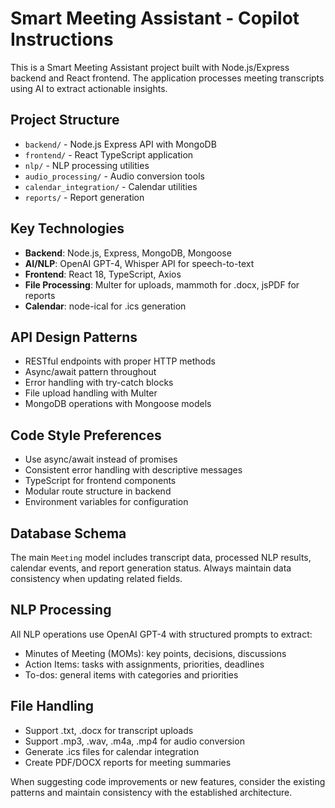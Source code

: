 <!-- Use this file to provide workspace-specific custom instructions to Copilot. For more details, visit https://code.visualstudio.com/docs/copilot/copilot-customization#_use-a-githubcopilotinstructionsmd-file -->

# Smart Meeting Assistant - Copilot Instructions

This is a Smart Meeting Assistant project built with Node.js/Express backend and React frontend. The application processes meeting transcripts using AI to extract actionable insights.

## Project Structure
- `backend/` - Node.js Express API with MongoDB
- `frontend/` - React TypeScript application  
- `nlp/` - NLP processing utilities
- `audio_processing/` - Audio conversion tools
- `calendar_integration/` - Calendar utilities
- `reports/` - Report generation

## Key Technologies
- **Backend**: Node.js, Express, MongoDB, Mongoose
- **AI/NLP**: OpenAI GPT-4, Whisper API for speech-to-text
- **Frontend**: React 18, TypeScript, Axios
- **File Processing**: Multer for uploads, mammoth for .docx, jsPDF for reports
- **Calendar**: node-ical for .ics generation

## API Design Patterns
- RESTful endpoints with proper HTTP methods
- Async/await pattern throughout
- Error handling with try-catch blocks
- File upload handling with Multer
- MongoDB operations with Mongoose models

## Code Style Preferences
- Use async/await instead of promises
- Consistent error handling with descriptive messages
- TypeScript for frontend components
- Modular route structure in backend
- Environment variables for configuration

## Database Schema
The main `Meeting` model includes transcript data, processed NLP results, calendar events, and report generation status. Always maintain data consistency when updating related fields.

## NLP Processing
All NLP operations use OpenAI GPT-4 with structured prompts to extract:
- Minutes of Meeting (MOMs): key points, decisions, discussions
- Action Items: tasks with assignments, priorities, deadlines
- To-dos: general items with categories and priorities

## File Handling
- Support .txt, .docx for transcript uploads
- Support .mp3, .wav, .m4a, .mp4 for audio conversion
- Generate .ics files for calendar integration
- Create PDF/DOCX reports for meeting summaries

When suggesting code improvements or new features, consider the existing patterns and maintain consistency with the established architecture.
